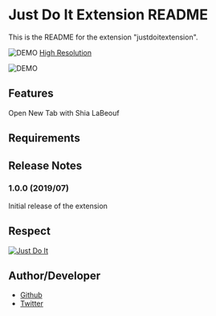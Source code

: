 # Just Do It Extension README

This is the README for the extension "justdoitextension". 

![DEMO](https://raw.github.com/wiki/d-yuji/JustDoItExtension/images/low.gif)
[High Resolution](https://raw.github.com/wiki/d-yuji/JustDoItExtension/images/README_1.gif)

![DEMO](https://raw.github.com/wiki/d-yuji/JustDoItExtension/images/README_2.gif)

## Features

Open New Tab with Shia LaBeouf

## Requirements


## Release Notes

### 1.0.0 (2019/07)

Initial release of the extension

## Respect
[![Just Do It](https://raw.github.com/wiki/d-yuji/JustDoItExtension/images/youtube.jpg)](http://www.youtube.com/watch?v=ZXsQAXx_ao0 "Just Do It")

## Author/Developer
* [Github](https://github.com/d-yuji)
* [Twitter](https://twitter.com/dyuji1)